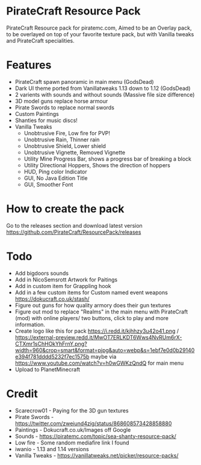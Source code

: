 # PirateCraft Resource Pack
PirateCraft Resource pack for piratemc.com, Aimed to be an Overlay pack, to be overlayed on top of your favorite texture pack, but with Vanilla tweaks and PirateCraft specialities. 

# Features
- PirateCraft spawn panoramic in main menu (GodsDead)
- Dark UI theme ported from Vanillatweaks 1.13 down to 1.12 (GodsDead)
- 2 varients with sounds and without sounds (Massive file size difference)
- 3D model guns replace horse armour
- Pirate Swords to replace normal swords
- Custom Paintings
- Shanties for music discs!
- Vanilla Tweaks
  - Unobtrusive Fire, Low fire for PVP!
  - Unobtrusive Rain, Thinner rain
  - Unobtrusive Shield, Lower shield
  - Unobtrusive Vignette, Removed Vignette
  - Utility Mine Progress Bar, shows a progress bar of breaking a block
  - Utility Directional Hoppers, Shows the direction of hoppers
  - HUD, Ping color Indicator
  - GUI, No Java Edition Title
  - GUI, Smoother Font


# How to create the pack
Go to the releases section and download latest version
https://github.com/PirateCraft/ResourcePack/releases

# Todo
- Add bigdoors sounds
- Add in NicoSemsrott Artwork for Paitings
- Add in custom item for Grappling hook
- Add in a few custom items for Custom named event weapons https://dokucraft.co.uk/stash/
- Figure out guns for how quality armory does their gun textures
- Figure out mod to replace "Realms" in the main menu with PirateCraft (mod) with online players/ two buttons, click to play and more information.
- Create logo like this for pack https://i.redd.it/kjhhzy3u42o41.png / https://external-preview.redd.it/MwOT7ERLKDT6Wws4NvRUm6rX-CTXmr1sChHOkYhFrnY.png?width=960&crop=smart&format=pjpg&auto=webp&s=1ebf7e0d0b29140e394f781dddd5232f7ec1575b maybe via https://www.youtube.com/watch?v=h0wGWKzQndQ for main menu
- Upload to PlanetMinecraft

# Credit
- Scarecrow01 - Paying for the 3D gun textures
- Pirate Swords - https://twitter.com/zweiund4zig/status/868608573428858880
- Paintings - Dokucraft.co.uk/Images off Google
- Sounds - https://piratemc.com/topic/sea-shanty-resource-pack/
- Low fire - Some random mediafire link I found
- iwanio - 1.13 and 1.14 versions
- Vanilla Tweaks - https://vanillatweaks.net/picker/resource-packs/